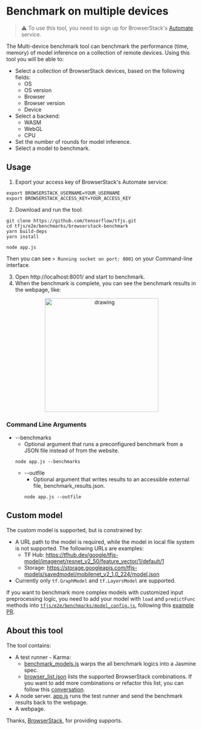 # Benchmark on multiple devices

> :warning: To use this tool, you need to sign up for BrowserStack's [Automate](https://automate.browserstack.com/dashboard) service.

The Multi-device benchmark tool can benchmark the performance (time, memory) of model inference on a collection of remote devices. Using this tool you will be able to:
  * Select a collection of BrowserStack devices, based on the following fields:
    - OS
    - OS version
    - Browser
    - Browser version
    - Device
  * Select a backend:
    - WASM
    - WebGL
    - CPU
  * Set the number of rounds for model inference.
  * Select a model to benchmark.

## Usage
1. Export your access key of BrowserStack's Automate service:
  ``` shell
  export BROWSERSTACK_USERNAME=YOUR_USERNAME
  export BROWSERSTACK_ACCESS_KEY=YOUR_ACCESS_KEY
  ```
2. Download and run the tool:
  ``` shell
  git clone https://github.com/tensorflow/tfjs.git
  cd tfjs/e2e/benchmarks/browserstack-benchmark
  yarn build-deps
  yarn install

  node app.js
  ```
  Then you can see `> Running socket on port: 8001` on your Command-line interface.

3. Open http://localhost:8001/ and start to benchmark.
4. When the benchmark is complete, you can see the benchmark results in the webpage, like:
<div style="text-align:center">
  <img src="https://user-images.githubusercontent.com/40653845/90341914-a432f180-dfb8-11ea-841e-0d9078c6d50d.png" alt="drawing" height="300px"/>
</div>

### Command Line Arguments
* --benchmarks
  - Optional argument that runs a preconfigured benchmark from a JSON file instead of from the website.
  ``` shell
  node app.js --benchmarks
  ```
  * --outfile
    - Optional argument that writes results to an accessible external file, benchmark_results.json.
    ``` shell
    node app.js --outfile
    ```

## Custom model
The custom model is supported, but is constrained by:
  * A URL path to the model is required, while the model in local file system is not supported. The following URLs are examples:
    - TF Hub: https://tfhub.dev/google/tfjs-model/imagenet/resnet_v2_50/feature_vector/1/default/1
    - Storage: https://storage.googleapis.com/tfjs-models/savedmodel/mobilenet_v2_1.0_224/model.json
  * Currently only `tf.GraphModel` and `tf.LayersModel` are supported.

If you want to benchmark more complex models with customized input preprocessing logic, you need to add your model with `load` and `predictFunc` methods into [`tfjs/e2e/benchmarks/model_config.js`](https://github.com/Linchenn/tfjs/blob/bs-benchmark-readme/e2e/benchmarks/model_config.js), following this [example PR](https://github.com/tensorflow/tfjs/pull/3168/files).

## About this tool
The tool contains:
  * A test runner - Karma:
    - [benchmark_models.js](https://github.com/tensorflow/tfjs/blob/master/e2e/benchmarks/browserstack-benchmark/benchmark_models.js) warps the all benchmark logics into a Jasmine spec.
    - [browser_list.json](https://github.com/tensorflow/tfjs/blob/master/e2e/benchmarks/browserstack-benchmark/browser_list.json) lists the supported BrowserStack combinations. If you want to add more combinations or refactor this list, you can follow this [conversation](https://github.com/tensorflow/tfjs/pull/3737#issue-463759838).
  * A node server. [app.js](https://github.com/tensorflow/tfjs/blob/master/e2e/benchmarks/browserstack-benchmark/app.js) runs the test runner and send the benchmark results back to the webpage.
  * A webpage.

Thanks, <a href="https://www.browserstack.com/">BrowserStack</a>, for providing supports.
